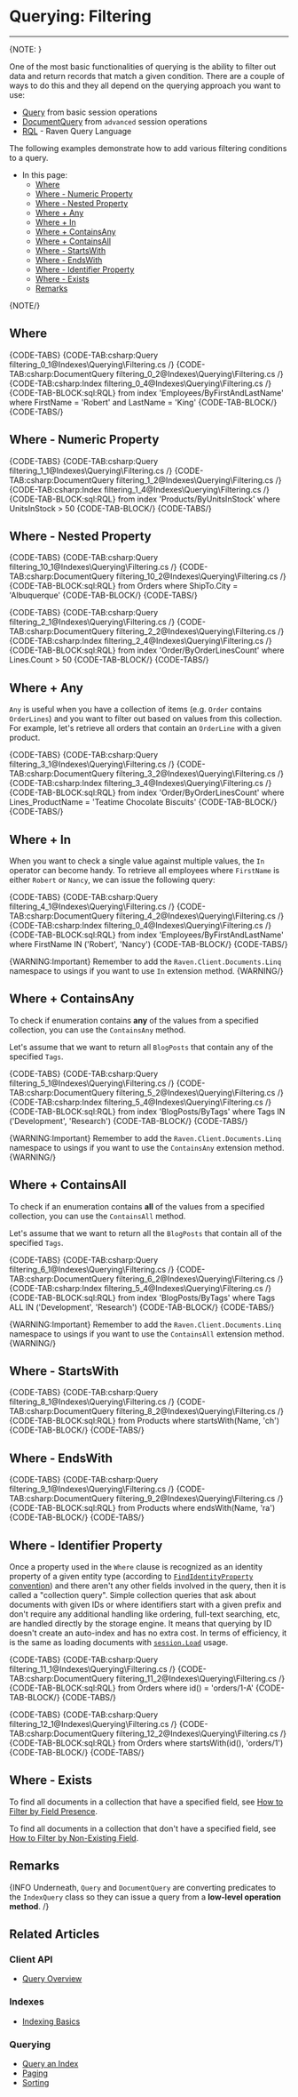 # Querying: Filtering
---

{NOTE: }

One of the most basic functionalities of querying is the ability to filter out data and return records that match a given condition. 
There are a couple of ways to do this and they all depend on the querying approach you want to use: 

* [Query](../../client-api/session/querying/how-to-query) from basic session operations
* [DocumentQuery](../../client-api/session/querying/document-query/what-is-document-query) from `advanced` session operations 
* [RQL](../../client-api/session/querying/what-is-rql) - Raven Query Language 

The following examples demonstrate how to add various filtering conditions to a query.

* In this page:
   * [Where](../../indexes/querying/filtering#where)
   * [Where - Numeric Property](../../indexes/querying/filtering#where---numeric-property)
   * [Where - Nested Property](../../indexes/querying/filtering#where---nested-property)
   * [Where + Any](../../indexes/querying/filtering#where--any)
   * [Where + In](../../indexes/querying/filtering#where--in)
   * [Where + ContainsAny](../../indexes/querying/filtering#where--containsany)
   * [Where + ContainsAll](../../indexes/querying/filtering#where--containsall)
   * [Where - StartsWith](../../indexes/querying/filtering#where---startswith)
   * [Where - EndsWith](../../indexes/querying/filtering#where---endswith)
   * [Where - Identifier Property](../../indexes/querying/filtering#where---identifier-property)
   * [Where - Exists](../../indexes/querying/filtering#where---exists)
   * [Remarks](../../indexes/querying/filtering#remarks)

{NOTE/}

## Where

{CODE-TABS}
{CODE-TAB:csharp:Query filtering_0_1@Indexes\Querying\Filtering.cs /}
{CODE-TAB:csharp:DocumentQuery filtering_0_2@Indexes\Querying\Filtering.cs /}
{CODE-TAB:csharp:Index filtering_0_4@Indexes\Querying\Filtering.cs  /}
{CODE-TAB-BLOCK:sql:RQL}
from index 'Employees/ByFirstAndLastName'
where FirstName = 'Robert' and LastName = 'King'
{CODE-TAB-BLOCK/}
{CODE-TABS/}

## Where - Numeric Property

{CODE-TABS}
{CODE-TAB:csharp:Query filtering_1_1@Indexes\Querying\Filtering.cs /}
{CODE-TAB:csharp:DocumentQuery filtering_1_2@Indexes\Querying\Filtering.cs /}
{CODE-TAB:csharp:Index filtering_1_4@Indexes\Querying\Filtering.cs /}
{CODE-TAB-BLOCK:sql:RQL}
from index 'Products/ByUnitsInStock'
where UnitsInStock > 50
{CODE-TAB-BLOCK/}
{CODE-TABS/}

## Where - Nested Property

{CODE-TABS}
{CODE-TAB:csharp:Query filtering_10_1@Indexes\Querying\Filtering.cs /}
{CODE-TAB:csharp:DocumentQuery filtering_10_2@Indexes\Querying\Filtering.cs /}
{CODE-TAB-BLOCK:sql:RQL}
from Orders
where ShipTo.City = 'Albuquerque'
{CODE-TAB-BLOCK/}
{CODE-TABS/}

{CODE-TABS}
{CODE-TAB:csharp:Query filtering_2_1@Indexes\Querying\Filtering.cs /}
{CODE-TAB:csharp:DocumentQuery filtering_2_2@Indexes\Querying\Filtering.cs /}
{CODE-TAB:csharp:Index filtering_2_4@Indexes\Querying\Filtering.cs /}
{CODE-TAB-BLOCK:sql:RQL}
from index 'Order/ByOrderLinesCount'
where Lines.Count > 50
{CODE-TAB-BLOCK/}
{CODE-TABS/}

## Where + Any

`Any` is useful when you have a collection of items (e.g. `Order` contains `OrderLines`) and you want to filter out based on values from this collection. For example, let's retrieve all orders that contain an `OrderLine` with a given product.

{CODE-TABS}
{CODE-TAB:csharp:Query filtering_3_1@Indexes\Querying\Filtering.cs /}
{CODE-TAB:csharp:DocumentQuery filtering_3_2@Indexes\Querying\Filtering.cs /}
{CODE-TAB:csharp:Index filtering_3_4@Indexes\Querying\Filtering.cs /}
{CODE-TAB-BLOCK:sql:RQL}
from index 'Order/ByOrderLinesCount'
where Lines_ProductName = 'Teatime Chocolate Biscuits'
{CODE-TAB-BLOCK/}
{CODE-TABS/}

## Where + In

When you want to check a single value against multiple values, the `In` operator can become handy. To retrieve all employees where `FirstName` is either `Robert` or `Nancy`, we can issue the following query:

{CODE-TABS}
{CODE-TAB:csharp:Query filtering_4_1@Indexes\Querying\Filtering.cs /}
{CODE-TAB:csharp:DocumentQuery filtering_4_2@Indexes\Querying\Filtering.cs /}
{CODE-TAB:csharp:Index filtering_0_4@Indexes\Querying\Filtering.cs /}
{CODE-TAB-BLOCK:sql:RQL}
from index 'Employees/ByFirstAndLastName'
where FirstName IN ('Robert', 'Nancy')
{CODE-TAB-BLOCK/}
{CODE-TABS/}

{WARNING:Important}
Remember to add the `Raven.Client.Documents.Linq` namespace to usings if you want to use `In` extension method.
{WARNING/}

## Where + ContainsAny

To check if enumeration contains **any** of the values from a specified collection, you can use the `ContainsAny` method.

Let's assume that we want to return all `BlogPosts` that contain any of the specified `Tags`.

{CODE-TABS}
{CODE-TAB:csharp:Query filtering_5_1@Indexes\Querying\Filtering.cs /}
{CODE-TAB:csharp:DocumentQuery filtering_5_2@Indexes\Querying\Filtering.cs /}
{CODE-TAB:csharp:Index filtering_5_4@Indexes\Querying\Filtering.cs /}
{CODE-TAB-BLOCK:sql:RQL}
from index 'BlogPosts/ByTags'
where Tags IN ('Development', 'Research')
{CODE-TAB-BLOCK/}
{CODE-TABS/}

{WARNING:Important}
Remember to add the `Raven.Client.Documents.Linq` namespace to usings if you want to use the `ContainsAny` extension method.
{WARNING/}

## Where + ContainsAll

To check if an enumeration contains **all** of the values from a specified collection, you can use the `ContainsAll` method.

Let's assume that we want to return all the `BlogPosts` that contain all of the specified `Tags`.

{CODE-TABS}
{CODE-TAB:csharp:Query filtering_6_1@Indexes\Querying\Filtering.cs /}
{CODE-TAB:csharp:DocumentQuery filtering_6_2@Indexes\Querying\Filtering.cs /}
{CODE-TAB:csharp:Index filtering_5_4@Indexes\Querying\Filtering.cs /}
{CODE-TAB-BLOCK:sql:RQL}
from index 'BlogPosts/ByTags'
where Tags ALL IN ('Development', 'Research')
{CODE-TAB-BLOCK/}
{CODE-TABS/}

{WARNING:Important}
Remember to add the `Raven.Client.Documents.Linq` namespace to usings if you want to use the `ContainsAll` extension method.
{WARNING/}

## Where - StartsWith

{CODE-TABS}
{CODE-TAB:csharp:Query filtering_8_1@Indexes\Querying\Filtering.cs /}
{CODE-TAB:csharp:DocumentQuery filtering_8_2@Indexes\Querying\Filtering.cs /}
{CODE-TAB-BLOCK:sql:RQL}
from Products 
where startsWith(Name, 'ch')
{CODE-TAB-BLOCK/}
{CODE-TABS/}

## Where - EndsWith

{CODE-TABS}
{CODE-TAB:csharp:Query filtering_9_1@Indexes\Querying\Filtering.cs /}
{CODE-TAB:csharp:DocumentQuery filtering_9_2@Indexes\Querying\Filtering.cs /}
{CODE-TAB-BLOCK:sql:RQL}
from Products 
where endsWith(Name, 'ra')
{CODE-TAB-BLOCK/}
{CODE-TABS/}

## Where - Identifier Property

Once a property used in the `Where` clause is recognized as an identity property of a given entity type 
(according to [`FindIdentityProperty` convention](../../client-api/configuration/identifier-generation/global#findidentityproperty))
and there aren't any other fields involved in the query, then it is called a "collection query". 
Simple collection queries that ask about documents with given IDs or where identifiers start with a given prefix
and don't require any additional handling like ordering, full-text searching, etc, are handled directly by the storage engine. 
It means that querying by ID doesn't create an auto-index and has no extra cost. In terms of efficiency, it is the same as
loading documents with [`session.Load`](../../client-api/session/loading-entities) usage.


{CODE-TABS}
{CODE-TAB:csharp:Query filtering_11_1@Indexes\Querying\Filtering.cs /}
{CODE-TAB:csharp:DocumentQuery filtering_11_2@Indexes\Querying\Filtering.cs /}
{CODE-TAB-BLOCK:sql:RQL}
from Orders
where id() = 'orders/1-A'
{CODE-TAB-BLOCK/}
{CODE-TABS/}

{CODE-TABS}
{CODE-TAB:csharp:Query filtering_12_1@Indexes\Querying\Filtering.cs /}
{CODE-TAB:csharp:DocumentQuery filtering_12_2@Indexes\Querying\Filtering.cs /}
{CODE-TAB-BLOCK:sql:RQL}
from Orders
where startsWith(id(), 'orders/1')
{CODE-TAB-BLOCK/}
{CODE-TABS/}

## Where - Exists

To find all documents in a collection that have a specified field, see [How to Filter by Field Presence](../../client-api/session/querying/how-to-filter-by-field).  

To find all documents in a collection that don't have a specified field, see [How to Filter by Non-Existing Field](../../client-api/session/querying/how-to-filter-by-non-existing-field).

## Remarks

{INFO Underneath, `Query` and `DocumentQuery` are converting predicates to the `IndexQuery` class so they can issue a query from a **low-level operation method**. /}

## Related Articles

### Client API

- [Query Overview](../../client-api/session/querying/how-to-query)

### Indexes

- [Indexing Basics](../../indexes/indexing-basics)

### Querying

- [Query an Index](../../indexes/querying/query-index)
- [Paging](../../indexes/querying/paging)
- [Sorting](../../indexes/querying/sorting)
